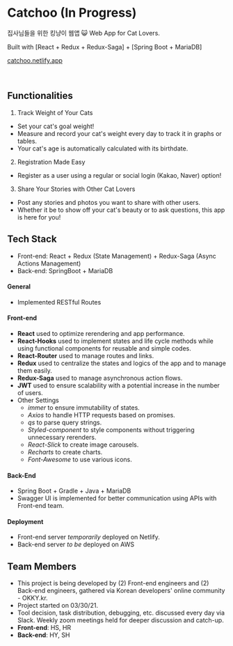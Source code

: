 # Catchoo (In Progress)
집사님들을 위한 킹냥이 웹앱 😺
Web App for Cat Lovers.

Built with [React + Redux + Redux-Saga] + [Spring Boot + MariaDB]

[catchoo.netlify.app](https://catchoo.netlify.app)

<br />

## Functionalities
1. Track Weight of Your Cats
- Set your cat's goal weight!
- Measure and record your cat's weight every day to track it in graphs or tables.
- Your cat's age is automatically calculated with its birthdate.

2. Registration Made Easy
- Register as a user using a regular or social login (Kakao, Naver) option!

3. Share Your Stories with Other Cat Lovers
- Post any stories and photos you want to share with other users.
- Whether it be to show off your cat's beauty or to ask questions, this app is here for you! <br />

## Tech Stack
- Front-end: React + Redux (State Management) + Redux-Saga (Async Actions Management)
- Back-end: SpringBoot + MariaDB

#### General
- Implemented RESTful Routes <br/>

#### Front-end
- **React** used to optimize rerendering and app performance.
- **React-Hooks** used to implement states and life cycle methods while using functional components for reusable and simple codes.
- **React-Router** used to manage routes and links.
- **Redux** used to centralize the states and logics of the app and to manage them easily.
- **Redux-Saga** used to manage asynchronous action flows.
- **JWT** used to ensure scalability with a potential increase in the number of users.
- Other Settings
  * _immer_ to ensure immutability of states.
  * _Axios_ to handle HTTP requests based on promises.
  * _qs_ to parse query strings.
  * _Styled-component_ to style components without triggering unnecessary rerenders.
  * _React-Slick_ to create image carousels.
  * _Recharts_ to create charts.
  * _Font-Awesome_  to use various icons.

#### Back-End
- Spring Boot + Gradle + Java + MariaDB
- Swagger UI is implemented for better communication using APIs with Front-end team.

#### Deployment
- Front-end server *temporarily* deployed on Netlify.
- Back-end server *to be* deployed on AWS <br/>

## Team Members
- This project is being developed by (2) Front-end engineers and (2) Back-end engineers, gathered via Korean developers' online community - OKKY.kr.
- Project started on 03/30/21.
- Tool decision, task distribution, debugging, etc. discussed every day via Slack. Weekly zoom meetings held for deeper discussion and catch-up.
- **Front-end**: HS, HR
- **Back-end**: HY, SH <br />
